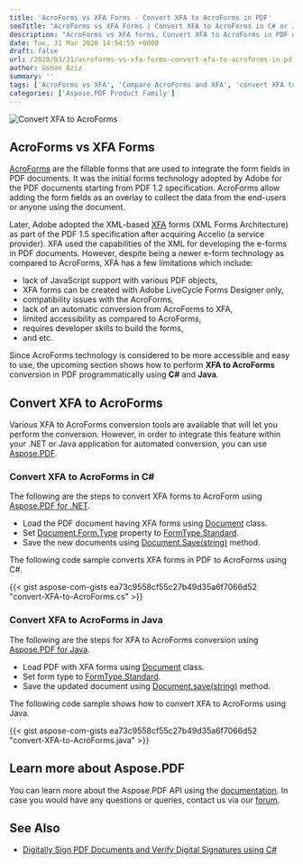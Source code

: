 ```yaml
---
title: 'AcroForms vs XFA Forms - Convert XFA to AcroForms in PDF'
seoTitle: "AcroForms vs XFA Forms | Convert XFA to AcroForms in C# or Java | PDF"
description: "AcroForms vs XFA forms. Convert XFA to AcroForms in PDF using C# or Java. Comparison of differences in AcroForms and XFA. C# and Java XFA to AcroForms."
date: Tue, 31 Mar 2020 14:54:55 +0000
draft: false
url: /2020/03/31/acroforms-vs-xfa-forms-convert-xfa-to-acroforms-in-pdf/
author: Usman Aziz
summary: ''
tags: ['AcroForms vs XFA', 'Compare AcroForms and XFA', 'convert XFA to AcroForm in Csharp', 'convert XFA to AcroForm in Java', 'convert XFA to AcroForm programmatically']
categories: ['Aspose.PDF Product Family']
---
```


![Convert XFA to AcroForms][1]

## AcroForms vs XFA Forms

[AcroForms][2] are the fillable forms that are used to integrate the form fields in PDF documents. It was the initial forms technology adopted by Adobe for the PDF documents starting from PDF 1.2 specification. AcroForms allow adding the form fields as an overlay to collect the data from the end-users or anyone using the document.

Later, Adobe adopted the XML-based [XFA][3] forms (XML Forms Architecture) as part of the PDF 1.5 specification after acquiring Accelio (a service provider). XFA used the capabilities of the XML for developing the e-forms in PDF documents. However, despite being a newer e-form technology as compared to AcroForms, XFA has a few limitations which include:

*   lack of JavaScript support with various PDF objects,
*   XFA forms can be created with Adobe LiveCycle Forms Designer only,
*   compatibility issues with the AcroForms,
*   lack of an automatic conversion from AcroForms to XFA,
*   limited accessibility as compared to AcroForms,
*   requires developer skills to build the forms,
*   and etc.

Since AcroForms technology is considered to be more accessible and easy to use, the upcoming section shows how to perform **XFA to AcroForms** conversion in PDF programmatically using **C#** and **Java**.

## Convert XFA to AcroForms

Various XFA to AcroForms conversion tools are available that will let you perform the conversion. However, in order to integrate this feature within your .NET or Java application for automated conversion, you can use [Aspose.PDF][4].

### Convert XFA to AcroForms in C#

The following are the steps to convert XFA forms to AcroForm using [Aspose.PDF for .NET][5].

*   Load the PDF document having XFA forms using [Document][6] class.
*   Set [Document.Form.Type][7] property to [FormType.Standard][8].
*   Save the new documents using [Document.Save(string)][9] method.

The following code sample converts XFA forms in PDF to AcroForms using C#.

{{< gist aspose-com-gists ea73c9558cf55c27b49d35a6f7066d52 "convert-XFA-to-AcroForms.cs" >}}

### Convert XFA to AcroForms in Java

The following are the steps for XFA to AcroForms conversion using [Aspose.PDF for Java][10].

*   Load PDF with XFA forms using [Document][11] class.
*   Set form type to [FormType.Standard][12].
*   Save the updated document using [Document.save(string)][13] method.

The following code sample shows how to convert XFA to AcroForms using Java.

{{< gist aspose-com-gists ea73c9558cf55c27b49d35a6f7066d52 "convert-XFA-to-AcroForms.java" >}}

## Learn more about Aspose.PDF

You can learn more about the Aspose.PDF API using the [documentation][14]. In case you would have any questions or queries, contact us via our [forum][15].

## See Also

*   [Digitally Sign PDF Documents and Verify Digital Signatures using C#][16]




[1]: https://blog.aspose.com/wp-content/uploads/sites/2/2020/04/Convert-XFA-to-AcroForms.png
[2]: https://en.wikipedia.org/wiki/PDF#AcroForms
[3]: https://en.wikipedia.org/wiki/PDF#Adobe_XML_Forms_Architecture_(XFA)
[4]: https://products.aspose.com/pdf
[5]: https://products.aspose.com/pdf/net
[6]: https://apireference.aspose.com/net/pdf/aspose.pdf/document
[7]: https://apireference.aspose.com/net/pdf/aspose.pdf.forms/form/properties/type
[8]: https://apireference.aspose.com/net/pdf/aspose.pdf.forms/formtype
[9]: https://apireference.aspose.com/net/pdf/aspose.pdf.document/save/methods/4
[10]: https://products.aspose.com/pdf/java
[11]: https://apireference.aspose.com/java/pdf/com.aspose.pdf/Document
[12]: https://apireference.aspose.com/java/pdf/com.aspose.pdf/FormType
[13]: https://apireference.aspose.com/java/pdf/com.aspose.pdf/Document#save-java.lang.String-
[14]: https://docs.aspose.com/display/pdfproductfamily/Home
[15]: http://forum.aspose.com
[16]: https://blog.aspose.com/2020/02/25/digitally-sign-pdf-documents-verify-digital-signatures-in-csharp-net/





